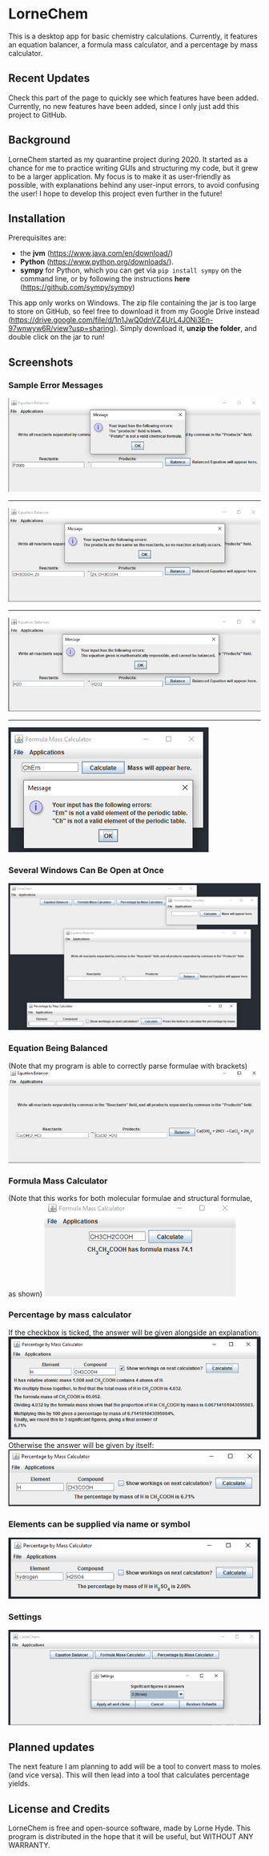 # LorneChem
This is a desktop app for basic chemistry calculations. Currently, it features an equation balancer, a formula mass
calculator, and a percentage by mass calculator.
## Recent Updates
Check this part of the page to quickly see which features have been added. Currently, no new features have been added, 
since I only just add this project to GitHub.
## Background
LorneChem started as my quarantine project during 2020. It started as a chance for me to practice writing GUIs 
and structuring my code, but it grew to be a larger application. My focus is to make it as user-friendly as possible, 
with explanations behind any user-input errors, to avoid confusing the user! I hope to develop this project even further
in the future!
## Installation
Prerequisites are:
- the **jvm** (https://www.java.com/en/download/)
- **Python** (https://www.python.org/downloads/). 
- **sympy** for Python, which you can get via ```pip install sympy``` on the command line, or by 
following the instructions **here** (https://github.com/sympy/sympy)

This app only works on Windows. The zip file containing the jar is too large to store on GitHub, so feel free to download it from my Google Drive instead (https://drive.google.com/file/d/1n1JwQ0dnVZ4UrL4J0Ni3En-97wnwyw6R/view?usp=sharing). Simply download it, **unzip the folder**, and double click on the jar to run!
## Screenshots
### Sample Error Messages
![A screenshot showing a popup error message, stating that "The products field is blank" and "Potato is not a valid chemical formula."](/screenshots/potato.PNG "Example of an error message")

---
![A screenshot showing a popup error message, stating that "The products are the same as the reactants, so no reaction actually occurs."](/screenshots/products_same_reactants.PNG "Example of an error message")

---
![A screenshot showing a popup error message, stating that "The equation given is mathematcially impossible, and cannot be balanced"](/screenshots/mathematically_impossible.PNG "Example of an error message")

---
![A screenshot showing a popup error message, stating that "Em is not a valid element of the periodic table" and "Ch is not a valid element of the periodic table."](/screenshots/invalid_elems.PNG "Example of an error message")

### Several Windows Can Be Open at Once
![The main menu and all 3 sub-applications are all open at once](/screenshots/multiple_guis.PNG "Multiple windows")

### Equation Being Balanced
(Note that my program is able to correctly parse formulae with brackets)
![A screenshot showing my program balancing the equation for the reaction of calcium hydroxide with hyrdrochloric acid"](/screenshots/calcium_hydroxide_reaction.PNG "Equation balancer")

### Formula Mass Calculator
(Note that this works for both molecular formulae and structural formulae, as shown)
![A screenshot showing my program correctly calculating the formula mass of propanoic acid as 74.1"](/screenshots/formula_mass.PNG "Formula mass calculator")

### Percentage by mass calculator

If the checkbox is ticked, the answer will be given alongside an explanation:
!["My program giving a detailed explaation of how to calculate the percentage by mass of hydrogen in ethanoic acid"](/screenshots/workings.PNG "Percentage by mass calculator with workings")
Otherwise the answer will be given by itself:
!["My program correctly giving a percentage by mass of hydrogen in ethanoic acid as 6.71%"](/screenshots/percentage_by_mass.PNG "Percentage by mass calculator without workings")

### Elements can be supplied via name or symbol
!["My program correctly giving a percentage by mass of hydrogen in sulfuric acid as 2.06%"](/screenshots/element_as_word.PNG "Element hydrogen is supplied by name")

### Settings
![A drop-down menu for the user to choose how many significant figures should be present in the output"](/screenshots/settings.PNG "Settings")

## Planned updates
The next feature I am planning to add will be a tool to convert mass to moles (and vice versa). This will then lead into
a tool that calculates percentage yields.
## License and Credits
LorneChem is free and open-source software, made by Lorne Hyde.
This program is distributed in the hope that it will be useful, but WITHOUT ANY WARRANTY.
